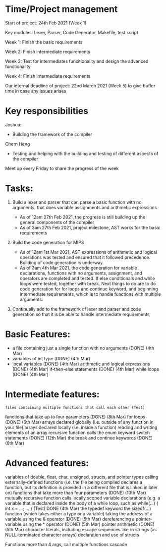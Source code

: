 Time/Project management
=======================

Start of project: 24th Feb 2021 (Week 1)

Key modules: Lexer, Parser, Code Generator, Makefile, test script

Week 1: Finish the basic requirements

Week 2: Finish intermediate requirements

Week 3: Test for intermediates funcitionality and design the advanced functionality

Week 4: Finish intermediate requirements

Our internal deadline of project: 22nd March 2021 (Week 5) to give buffer time in case any issues arises

Key responsibilities
======================
Joshua:
-   Building the framework of the compiler

Chern Heng
-   Testing and helping with the building and testing of different aspects of the compiler

Meet up every Friday to share the progress of the week

Tasks:
======================

1. Build a lexer and parser that can parse a basic function with no arguments, that does variable assignments and arithmetic expressions
    - As of 12am 27th Feb 2021, the progress is still building up the general components of the compiler
    - As of 3am 27th Feb 2021, project milestone, AST works for the basic requirements

2. Build the code generation for MIPS
    - As of 12am 1st Mar 2021, AST expressions of arithmetic and logical operations was tested and ensured that it followed precedence. Building of code generation is underway.
    - As of 3am 4th Mar 2021, the code generation for variable declarations, functions with no arguments, assignment, and operators are completed and tested. If else conditionals and while loops were tested, together with break. Next things to do are to do code generation for for loops and continue keyword, and beginning intermediate requirements, which is to handle functions with multiple arguments.

3. Continually add to the framework of lexer and parser and code generation so that it is be able to handle intermediate requirements

Basic Features:
======================
-   a file containing just a single function with no arguments (DONE) (4th Mar)
-   variables of int type (DONE) (4th Mar)
-   local variables (DONE) (4th Mar)
arithmetic and logical expressions (DONE) (4th Mar)
if-then-else statements (DONE) (4th Mar)
while loops (DONE) (4th Mar)

Intermediate features:
======================
    files containing multiple functions that call each other (Test)
~~functions that take up to four parameters (DONE) (8th Mar)~~
for loops (DONE) (6th Mar)
    arrays declared globally (i.e. outside of any function in your file)
    arrays declared locally (i.e. inside a function)
    reading and writing elements of an array
recursive function calls
    the enum keyword
switch statements (DONE) (12th Mar)
the break and continue keywords (DONE) (6th Mar)

Advanced features:
======================
variables of double, float, char, unsigned, structs, and pointer types
calling externally-defined functions (i.e. the file being compiled declares a function, but its definition is provided in a different file that is linked in later on)
functions that take more than four parameters (DONE) (10th Mar)
mutually recursive function calls
locally scoped variable declarations (e.g. a variable that is declared inside the body of a while loop, such as while(...) { int x = ...; ... } (Test) DONE (4th Mar)
    the typedef keyword
    the sizeof(...) function (which takes either a type or a variable)
taking the address of a variable using the & operator (DONE) (5th Mar)
dereferencing a pointer-variable using the * operator (DONE) (5th Mar)
pointer arithmetic (DONE) (5th Mar)
    character literals, including escape sequences like \n
strings (as NULL-terminated character arrays)
    declaration and use of structs

Functions more than 4 args, call multiple functions cascade

